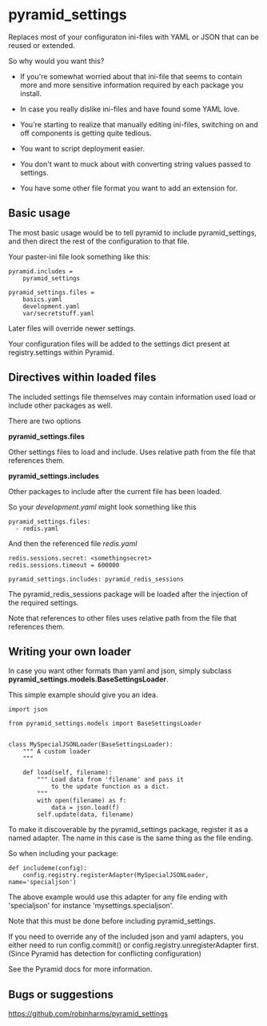 pyramid_settings
================

Replaces most of your configuraton ini-files  with YAML or JSON that
can be reused or extended.

So why would you want this?

- If you're somewhat worried about that ini-file that seems to contain more
and more sensitive information required by each package you install.

- In case you really dislike ini-files and have found some YAML love.

- You're starting to realize that manually editing ini-files, switching
on and off components is getting quite tedious.

- You want to script deployment easier.

- You don't want to muck about with converting 
string values passed to settings.

- You have some other file format you want to add an extension for.


Basic usage
-----------

The most basic usage would be to tell pyramid to include pyramid_settings,
and then direct the rest of the configuration to that file.

Your paster-ini file look something like this:


    pyramid.includes =
        pyramid_settings
        
    pyramid_settings.files =
        basics.yaml
        development.yaml
        var/secretstuff.yaml


Later files will override newer settings.

Your configuration files will be added to the settings dict present
at registry.settings within Pyramid.


Directives within loaded files
------------------------------

The included settings file themselves may contain information 
used load or include other packages as well.

There are two options

**pyramid_settings.files**

Other settings files to load and include. Uses relative path from the
file that references them.

**pyramid_settings.includes**

Other packages to include after the current file has been loaded.

So your *development.yaml* might look something like this

    pyramid_settings.files:
      - redis.yaml

And then the referenced file *redis.yaml*

    redis.sessions.secret: <somethingsecret>
    redis.sessions.timeout = 600000
    
    pyramid_settings.includes: pyramid_redis_sessions

The pyramid_redis_sessions package will be loaded after the injection
of the required settings.

Note that references to other files uses relative path from the file that
references them.


Writing your own loader
-----------------------

In case you want other formats than yaml and json, simply subclass
**pyramid_settings.models.BaseSettingsLoader**.

This simple example should give you an idea.

    import json
    
    from pyramid_settings.models import BaseSettingsLoader


    class MySpecialJSONLoader(BaseSettingsLoader):
        """ A custom loader
        """
    
        def load(self, filename):
            """ Load data from 'filename' and pass it
                to the update function as a dict.
            """
            with open(filename) as f:
                data = json.load(f)
            self.update(data, filename)


To make it discoverable by the pyramid_settings package, register it
as a named adapter. The name in this case is the same thing as the
file ending.

So when including your package:

    def includeme(config):
        config.registry.registerAdapter(MySpecialJSONLoader, name='specialjson')


The above example would use this adapter for any file ending with 'specialjson'
for instance 'mysettings.specialjson'.
    
Note that this must be done before including pyramid_settings.

If you need to override any of the included json and yaml adapters,
you either need to run config.commit() or 
config.registry.unregisterAdapter first.
(Since Pyramid has detection for conflicting  configuration)

See the Pyramid docs for more information.


Bugs or suggestions
-------------------

https://github.com/robinharms/pyramid_settings

